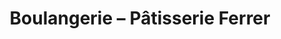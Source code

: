 ---
title: "Boulangerie – Pâtisserie Ferrer"
url: /saint-vivien-de-medoc/boulangerie-patisserie-ferrer/
shop: Bäckerei
---